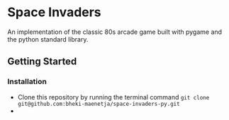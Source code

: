 # Space Invaders
An implementation of the classic 80s arcade game built with pygame and the python standard library.

## Getting Started
### Installation
- Clone this repository by running the terminal command `git clone git@github.com:bheki-maenetja/space-invaders-py.git`
-  
